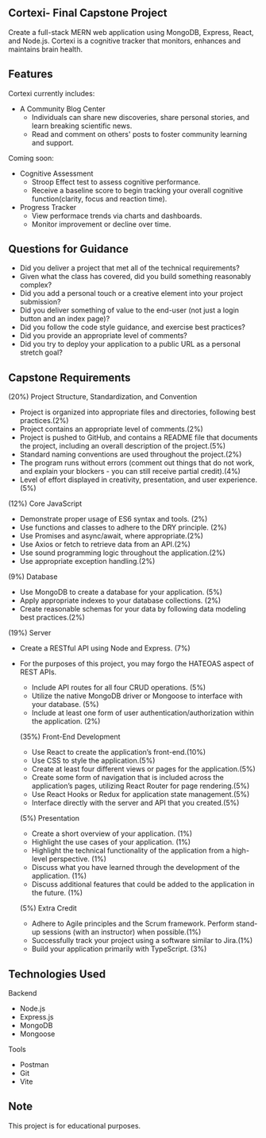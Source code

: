 
## Cortexi- Final Capstone Project
Create a full-stack MERN web application using MongoDB, Express, React, and Node.js. Cortexi is a cognitive tracker that monitors, enhances and maintains brain health.

## Features
Cortexi currently includes:

  - A Community Blog Center
     - Individuals can share new discoveries, share personal stories, and learn breaking scientific news.
     - Read and comment on others' posts to foster community learning and support. 

Coming soon:

  - Cognitive Assessment 
     - Stroop Effect test to assess cognitive performance. 
     - Receive a baseline score to begin tracking your overall cognitive function(clarity, focus and reaction time).
  - Progress Tracker
     - View performace trends via charts and dashboards. 
     - Monitor improvement or decline over time.

## Questions for Guidance
 - Did you deliver a project that met all of the technical requirements?
 - Given what the class has covered, did you build something reasonably complex?
 - Did you add a personal touch or a creative element into your project submission?
 - Did you deliver something of value to the end-user (not just a login button and an index page)?
 - Did you follow the code style guidance, and exercise best practices?
 - Did you provide an appropriate level of comments?
 - Did you try to deploy your application to a public URL as a personal stretch goal?


## Capstone Requirements
(20%) Project Structure, Standardization, and Convention
 - Project is organized into appropriate files and directories, following best practices.(2%)
 - Project contains an appropriate level of comments.(2%)
 - Project is pushed to GitHub, and contains a README file that documents the project, including an overall description of the project.(5%)
 - Standard naming conventions are used throughout the project.(2%)
 - The program runs without errors (comment out things that do not work, and explain your blockers - you can still receive partial credit).(4%)
 - Level of effort displayed in creativity, presentation, and user experience.(5%)

(12%) Core JavaScript
 - Demonstrate proper usage of ES6 syntax and tools. (2%)
 - Use functions and classes to adhere to the DRY principle. (2%)
 - Use Promises and async/await, where appropriate.(2%)
 - Use Axios or fetch to retrieve data from an API.(2%)
 - Use sound programming logic throughout the application.(2%)
 - Use appropriate exception handling.(2%)

(9%) Database
 - Use MongoDB to create a database for your application. (5%)
 - Apply appropriate indexes to your database collections. (2%)
 - Create reasonable schemas for your data by following data modeling best practices.(2%)

 (19%) Server
  - Create a RESTful API using Node and Express.  (7%)
* For the purposes of this project, you may forgo the HATEOAS aspect of REST APIs.
  - Include API routes for all four CRUD operations.  (5%)
  - Utilize the native MongoDB driver or Mongoose to interface with your database. (5%)
  - Include at least one form of user authentication/authorization within the application. (2%)

  (35%) Front-End Development
  - Use React to create the application’s front-end.(10%)
  - Use CSS to style the application.(5%)
  - Create at least four different views or pages for the application.(5%)
  - Create some form of navigation that is included across the application’s pages, utilizing React Router for page rendering.(5%)
  - Use React Hooks or Redux for application state management.(5%)
  - Interface directly with the server and API that you created.(5%)

  (5%) Presentation
  - Create a short overview of your application. (1%)
  - Highlight the use cases of your application. (1%)
  - Highlight the technical functionality of the application from a high-level perspective. (1%)
  - Discuss what you have learned through the development of the application. (1%)
  - Discuss additional features that could be added to the application in the future. (1%)

  (5%) Extra Credit
  - Adhere to Agile principles and the Scrum framework. Perform stand-up sessions (with an instructor) when possible.(1%)
  - Successfully track your project using a software similar to Jira.(1%)
  - Build your application primarily with TypeScript. (3%)

## Technologies Used
Backend
  - Node.js
  - Express.js
  - MongoDB
  - Mongoose
  
Tools
  - Postman
  - Git
  - Vite

## Note
This project is for educational purposes.